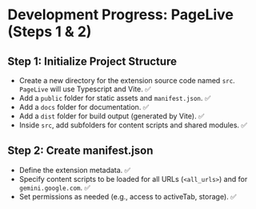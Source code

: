 # Development Progress: PageLive (Steps 1 & 2)

## Step 1: Initialize Project Structure

- Create a new directory for the extension source code named `src`. `PageLive` will use Typescript and Vite. ✅
- Add a `public` folder for static assets and `manifest.json`. ✅
- Add a `docs` folder for documentation. ✅
- Add a `dist` folder for build output (generated by Vite). ✅
- Inside `src`, add subfolders for content scripts and shared modules. ✅

## Step 2: Create manifest.json

- Define the extension metadata. ✅
- Specify content scripts to be loaded for all URLs (`<all_urls>`) and for `gemini.google.com`. ✅
- Set permissions as needed (e.g., access to activeTab, storage). ✅
